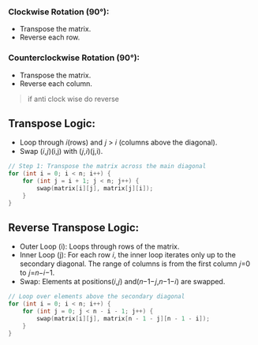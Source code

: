 ### Clockwise Rotation (90°):

- Transpose the matrix.
- Reverse each row.

### Counterclockwise Rotation (90°):

- Transpose the matrix.
- Reverse each column.

> if anti clock wise do reverse

## Transpose Logic:

- Loop through 𝑖(rows) and 𝑗 > 𝑖 (columns above the diagonal).
- Swap (𝑖,𝑗)(i,j) with (𝑗,𝑖)(j,i).

```c++
// Step 1: Transpose the matrix across the main diagonal
for (int i = 0; i < n; i++) {
    for (int j = i + 1; j < n; j++) {
        swap(matrix[i][j], matrix[j][i]);
    }
}
```

## Reverse Transpose Logic:

- Outer Loop (i): Loops through rows of the matrix.
- Inner Loop (j): For each row 𝑖, the inner loop iterates only up to the secondary diagonal. The range of columns is from the first column 𝑗=0 to 𝑗=𝑛−𝑖−1.
- Swap: Elements at positions(𝑖,𝑗) and(𝑛−1−𝑗,𝑛−1−𝑖) are swapped.

```c++
// Loop over elements above the secondary diagonal
for (int i = 0; i < n; i++) {
    for (int j = 0; j < n - i - 1; j++) {
        swap(matrix[i][j], matrix[n - 1 - j][n - 1 - i]);
    }
}
```
